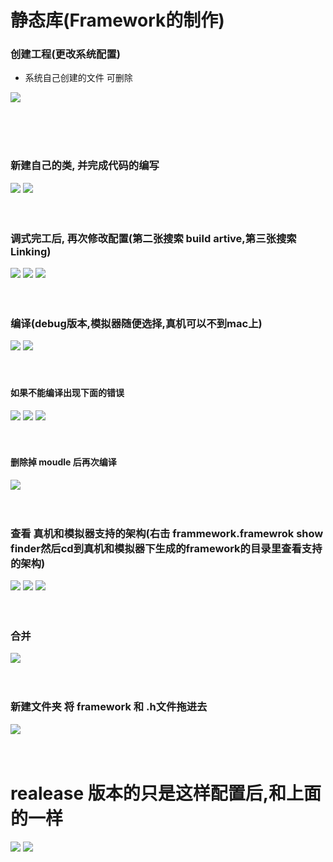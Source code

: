 # 静态库(Framework的制作)


### 创建工程(更改系统配置)

* 系统自己创建的文件 可删除

![](1.png)


</br>
</br>
</br>




### 新建自己的类, 并完成代码的编写
![](3.png)
![](4.png)
</br>
</br>
</br>


### 调式完工后, 再次修改配置(第二张搜索 build artive,第三张搜索 Linking)
![](2.png)
![](5.png)
![](18.png)
</br>
</br>
</br>



### 编译(debug版本,模拟器随便选择,真机可以不到mac上)
![](9.png)
![](8.png)
</br>
</br>
</br>


#### 如果不能编译出现下面的错误
![](15.png)
![](16.png)
![](17.png)
</br>
</br>
</br>


#### 删除掉 moudle 后再次编译
![](7.png)
</br>
</br>
</br>



### 查看 真机和模拟器支持的架构(右击 frammework.framewrok show finder然后cd到真机和模拟器下生成的framework的目录里查看支持的架构)
![](14.png)
![](11.png)
![](10.png)
</br>
</br>
</br>

### 合并 
![](12.png)
</br>
</br>
</br>



### 新建文件夹 将 framework 和 .h文件拖进去
![](13.png)
</br>
</br>
</br>




# realease 版本的只是这样配置后,和上面的一样
![](19.png)
![](20.png)
</br>
</br>
</br>

